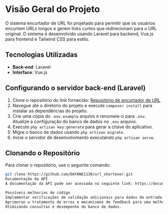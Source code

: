 # Visão Geral do Projeto

O sistema encurtador de URL foi projetado para permitir que os usuários encurtem URLs longos e gerem links curtos que redirecionam para o URL original. O sistema é desenvolvido usando Laravel para backend, Vue.js para frontend e Tailwind CSS para estilo.

## Tecnologias Utilizadas

- **Back-end**: Laravel
- **Interface**: Vue.js

## Configurando o servidor back-end (Laravel)

1. Clone o repositório do link fornecido: [Repositório de encurtador de URL](https://github.com/DAYANE1130/url_shortener.git)
2. Navegue até o diretório do projeto e execute `composer install` para instalar as dependências do projeto.
3. Crie uma cópia do `.env.example` arquivo e renomeie-o para `.env`. Atualize a configuração do banco de dados no `.env` arquivo.
4. Execute `php artisan key:generate` para gerar a chave do aplicativo.
5. Migre o banco de dados usando `php artisan migrate`.
6. Inicie o servidor de desenvolvimento executando `php artisan serve`.

## Clonando o Repositório

Para clonar o repositório, use o seguinte comando:

```bash
git clone https://github.com/DAYANE1130/url_shortener.git
Documentação da API
A documentação da API pode ser acessada no seguinte link: https://documenter.getpostman.com/view/31041446/2s9YypE2wV

Possíveis melhorias de código
Implementar verificações de validação adicionais para dados de entrada.
Aprimoran o tratamento de erros e mecanismos de feedback para uma melhor experiência do usuário.
Otimizando consultas e desempenho do banco de dados.




